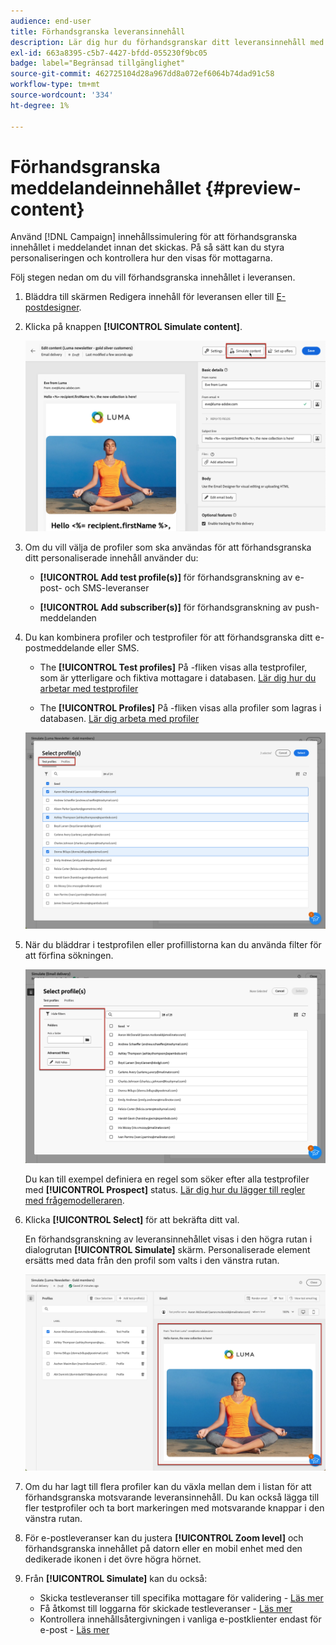 ```yaml
---
audience: end-user
title: Förhandsgranska leveransinnehåll
description: Lär dig hur du förhandsgranskar ditt leveransinnehåll med Campaign Web-gränssnittet
exl-id: 663a8395-c5b7-4427-bfdd-055230f9bc05
badge: label="Begränsad tillgänglighet"
source-git-commit: 462725104d28a967dd8a072ef6064b74dad91c58
workflow-type: tm+mt
source-wordcount: '334'
ht-degree: 1%

---
```



# Förhandsgranska meddelandeinnehållet {#preview-content}

Använd [!DNL Campaign] innehållssimulering för att förhandsgranska innehållet i meddelandet innan det skickas. På så sätt kan du styra personaliseringen och kontrollera hur den visas för mottagarna.

Följ stegen nedan om du vill förhandsgranska innehållet i leveransen.

1. Bläddra till skärmen Redigera innehåll för leveransen eller till [E-postdesigner](../email/get-started-email-designer.md).

1. Klicka på knappen **[!UICONTROL Simulate content]**.

   ![](assets/simulate-button.png)

1. Om du vill välja de profiler som ska användas för att förhandsgranska ditt personaliserade innehåll använder du:

   * **[!UICONTROL Add test profile(s)]** för förhandsgranskning av e-post- och SMS-leveranser

   * **[!UICONTROL Add subscriber(s)]** för förhandsgranskning av push-meddelanden

1. Du kan kombinera profiler och testprofiler för att förhandsgranska ditt e-postmeddelande eller SMS.

   * The **[!UICONTROL Test profiles]** På -fliken visas alla testprofiler, som är ytterligare och fiktiva mottagare i databasen. [Lär dig hur du arbetar med testprofiler](../audience/test-profiles.md)

   * The **[!UICONTROL Profiles]** På -fliken visas alla profiler som lagras i databasen. [Lär dig arbeta med profiler](../audience/about-recipients.md)

   ![](assets/simulate-select-profiles.png)

1. När du bläddrar i testprofilen eller profillistorna kan du använda filter för att förfina sökningen.

   ![](assets/simulate-test-profile-filter.png)

   Du kan till exempel definiera en regel som söker efter alla testprofiler med **[!UICONTROL Prospect]** status. [Lär dig hur du lägger till regler med frågemodelleraren](../query/query-modeler-overview.md).

1. Klicka **[!UICONTROL Select]** för att bekräfta ditt val.

   En förhandsgranskning av leveransinnehållet visas i den högra rutan i dialogrutan **[!UICONTROL Simulate]** skärm. Personaliserade element ersätts med data från den profil som valts i den vänstra rutan.

   ![](assets/simulate-preview.png)

1. Om du har lagt till flera profiler kan du växla mellan dem i listan för att förhandsgranska motsvarande leveransinnehåll. Du kan också lägga till fler testprofiler och ta bort markeringen med motsvarande knappar i den vänstra rutan.

1. För e-postleveranser kan du justera **[!UICONTROL Zoom level]** och förhandsgranska innehållet på datorn eller en mobil enhet med den dedikerade ikonen i det övre högra hörnet.

1. Från **[!UICONTROL Simulate]** kan du också:
   * Skicka testleveranser till specifika mottagare för validering - [Läs mer](test-deliveries.md)
   * Få åtkomst till loggarna för skickade testleveranser - [Läs mer](test-deliveries.md#access-test-deliveries)
   * Kontrollera innehållsåtergivningen i vanliga e-postklienter endast för e-post - [Läs mer](email-rendering.md)



